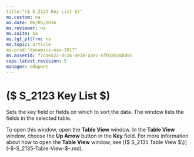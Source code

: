 ```yaml
---
title:"($ S_2123 Key List $)"
ms.custom: na
ms.date: 06/05/2016
ms.reviewer: na
ms.suite: na
ms.tgt_pltfrm: na
ms.topic: article
ms-prod:"dynamics-nav-2017"
ms.assetid: f7ca6522-dc24-4e38-a3ec-6f0380c6bd9c
caps.latest.revision: 5
manager: edupont
---
```

# ($ S_2123 Key List $)
Sets the key field or fields on which to sort the data. The window lists the fields in the selected table.  
  
 To open this window, open the **Table View** window. In the **Table View** window, choose the **Up Arrow** button in the **Key** field. For more information about how to open the **Table View** window, see [\($ S\_2135 Table View $\)](-$-S_2135-Table-View-$-.md).